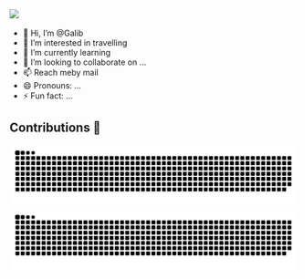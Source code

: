 <img src="https://cdn.discordapp.com/attachments/1209785216370216980/1255140101911085056/image.png?ex=667f578f&is=667e060f&hm=104bd63b7ee2400cd1f5f21abbe673939ca18ba85a04452260e0da1c3c0d1588&">

- 👋 Hi, I’m @Galib
- 👀 I’m interested in travelling 
- 🌱 I’m currently learning 
- 💞️ I’m looking to collaborate on ...
- 📫 Reach meby mail
- 😄 Pronouns: ...
- ⚡ Fun fact: ...

    
## Contributions 💚

![GitHub Snake Contribution Graph](https://raw.githubusercontent.com/Galibfr/Galibfr/output/github-contribution-grid-snake-dark.svg#gh-dark-mode-only)
![GitHub Snake Contribution Graph](https://raw.githubusercontent.com/Galibfr/Galibfr/output/github-contribution-grid-snake.svg#gh-light-mode-only) 
